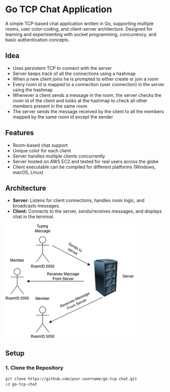 # Go TCP Chat Application

A simple TCP-based chat application written in Go, supporting multiple rooms, user color-coding, and client-server architecture. Designed for learning and experimenting with socket programming, concurrency, and basic authentication concepts.

## Idea

- Uses persistent TCP to connect with the server
- Server keeps track of all the connections using a hashmap
- When a new client joins he is prompted to either create or join a room
- Every room id is mapped to a connection (user connection) in the server using the hashmap
- Whenever a client sends a message in the room, the server checks the room id of the client and looks at the hashmap to check all other members present in the same room
- The server sends the message received by the client to all the members mapped by the same room id except the sender

## Features

- Room-based chat support
- Unique color for each client
- Server handles multiple clients concurrently
- Server hosted on AWS EC2 and tested for real users across the globe
- Client executable can be compiled for different platforms (Windows, macOS, Linux)

## Architecture

- **Server:** Listens for client connections, handles room logic, and broadcasts messages.
- **Client:** Connects to the server, sends/receives messages, and displays chat in the terminal.

![Logo](https://github.com/Elvis-NChalant/Go-ChatRooms/blob/main/chatarch.png)



## Setup

### 1. Clone the Repository

```bash
git clone https://github.com/your-username/go-tcp-chat.git
cd go-tcp-chat
